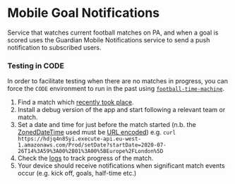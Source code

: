 # Mobile Goal Notifications

Service that watches current football matches on PA, and when a goal is scored
uses the Guardian Mobile Notifications service to send a push notification to
subscribed users.

### Testing in CODE

In order to facilitate testing when there are no matches in progress, you can force the `CODE` environment to run in the past using [`football-time-machine`](https://github.com/guardian/football-time-machine).

1. Find a match which [recently took place](https://www.theguardian.com/football/results).
1. Install a debug version of the app and start following a relevant team or match.
1. Set a date and time for just before the match started (n.b. the [ZonedDateTime](https://docs.oracle.com/javase/8/docs/api/java/time/ZonedDateTime.html) used must be [URL encoded](https://www.urlencoder.org/)) e.g. `curl https://hdjq4n85yi.execute-api.eu-west-1.amazonaws.com/Prod/setDate?startDate=2020-07-26T14%3A59%3A00%2B01%3A00%5BEurope%2FLondon%5D`
1. Check the [logs](https://logs.gutools.co.uk/s/mobile/goto/cc75dcf9f10d33851bc1bc1e851f96be) to track progress of the match.
1. Your device should receive notifications when significant match events occur (e.g. kick off, goals, half-time etc.)


